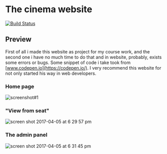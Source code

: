 # The cinema website

[![Build Status](https://www.linkedin.com/img/webpromo/btn_viewmy_160x33.png)](https://www.linkedin.com/in/thesagaydak)

## Preview
First of all i made this website as project for my course work, and the second one i have no much time to do that and 
in website, probably, exists some errors or bugs.
Some snippet of code i take took from [www.codepen.io](https://codepen.io/). I very recommend this website for not only started his way in
web developers. 

### Home page
![screenshot#1](https://cloud.githubusercontent.com/assets/16325962/24713109/55bbb46e-1a2d-11e7-9652-928e3ad81bfe.png)

### "View from seat"
![screen shot 2017-04-05 at 6 29 57 pm](https://cloud.githubusercontent.com/assets/16325962/24713308/f388a3d2-1a2d-11e7-850e-2c7379c77855.png)

### The admin panel
![screen shot 2017-04-05 at 6 31 45 pm](https://cloud.githubusercontent.com/assets/16325962/24713374/2a271810-1a2e-11e7-8359-91c7444401e6.png)
